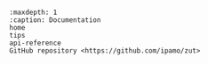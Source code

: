 ```{include} ../README.md
```

```{toctree}
:maxdepth: 1
:caption: Documentation
home
tips
api-reference
GitHub repository <https://github.com/ipamo/zut>
```
